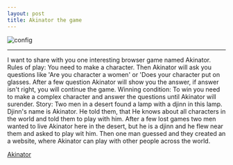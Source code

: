 ```yaml
---
layout: post
title: Akinator the game
---
```



![config](https://i.ytimg.com/vi/Qo7-RZ2nV58/maxresdefault.jpg)


___


I want to share with you one interesting browser game named Akinator.
Rules of play: You need to make a character. Then Akinator will ask you questions like 'Are you character a women' or 'Does your character put on glasses. After a few question Akinator will show you the answer, if answer isn't right, you will continue the game.
Winning condition: To win you need to make a complex character and answer the questions until Akinator will surender.
Story: Two men in a desert found a lamp with a djinn in this lamp. Djinn's name is Akinator. He told them, that He knows about all characters in the world and told them to play with him. After a few lost games two men wanted to live Akinator here in the desert, but he is a djinn and he flew near them and asked to play wit him. Then one man guessed and they created an a website, where Akinator can play with other people across the world. 


[Akinator](http://ru.akinator.com/personnages/jeu?reset=1)
